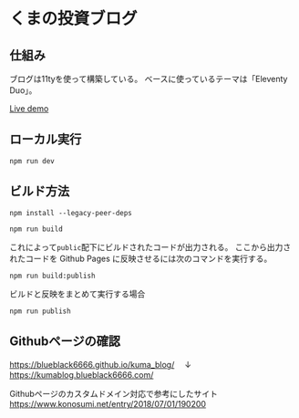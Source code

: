 # くまの投資ブログ

## 仕組み

ブログは11tyを使って構築している。
ベースに使っているテーマは「Eleventy Duo」。

[Live demo](https://eleventyduo.netlify.app)

## ローカル実行

```
npm run dev
```

## ビルド方法

```
npm install --legacy-peer-deps

npm run build
```

これによって```public```配下にビルドされたコードが出力される。
ここから出力されたコードを Github Pages に反映させるには次のコマンドを実行する。

```
npm run build:publish
```

ビルドと反映をまとめて実行する場合

```
npm run publish
```



## Githubページの確認

https://blueblack6666.github.io/kuma_blog/
　↓
https://kumablog.blueblack6666.com/

Githubページのカスタムドメイン対応で参考にしたサイト
https://www.konosumi.net/entry/2018/07/01/190200
